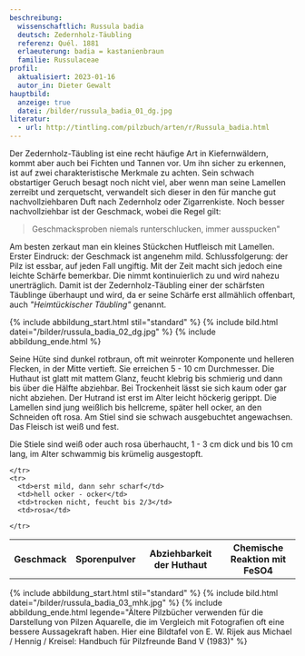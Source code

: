 ```yaml
---
beschreibung:
  wissenschaftlich: Russula badia
  deutsch: Zedernholz-Täubling
  referenz: Quél. 1881
  erlaeuterung: badia = kastanienbraun
  familie: Russulaceae
profil:
  aktualisiert: 2023-01-16
  autor_in: Dieter Gewalt
hauptbild:
  anzeige: true
  datei: /bilder/russula_badia_01_dg.jpg
literatur:
  - url: http://tintling.com/pilzbuch/arten/r/Russula_badia.html
---
```

Der Zedernholz-Täubling ist eine recht häufige Art in Kiefernwäldern, kommt aber auch bei Fichten und Tannen vor. Um ihn sicher zu erkennen, ist auf zwei charakteristische Merkmale zu achten. Sein schwach obstartiger Geruch besagt noch nicht viel, aber wenn man seine Lamellen zerreibt und zerquetscht, verwandelt sich dieser in den für manche gut nachvollziehbaren Duft nach Zedernholz oder Zigarrenkiste. Noch besser nachvollziehbar ist der Geschmack, wobei die Regel gilt:

> Geschmacksproben niemals runterschlucken, immer ausspucken"

Am besten zerkaut man ein kleines Stückchen Hutfleisch mit Lamellen. Erster Eindruck: der Geschmack ist angenehm mild. Schlussfolgerung: der Pilz ist essbar, auf jeden Fall ungiftig. Mit der Zeit macht sich jedoch eine leichte Schärfe bemerkbar. Die nimmt kontinuierlich zu und wird nahezu unerträglich. Damit ist der Zedernholz-Täubling einer der schärfsten Täublinge überhaupt und wird, da er seine Schärfe erst allmählich offenbart, auch *"Heimtückischer Täubling"* genannt.

{% include abbildung_start.html stil="standard" %}
{% include bild.html datei="/bilder/russula_badia_02_dg.jpg" %}
{% include abbildung_ende.html %}

Seine Hüte sind dunkel rotbraun, oft mit weinroter Komponente und helleren Flecken, in der Mitte vertieft. Sie erreichen 5 - 10 cm Durchmesser. Die Huthaut ist glatt mit mattem Glanz, feucht klebrig bis schmierig und dann bis über die Hälfte abziehbar. Bei Trockenheit lässt sie sich kaum oder gar nicht abziehen. Der Hutrand ist erst im Alter leicht höckerig gerippt. Die Lamellen sind jung weißlich bis hellcreme, später hell ocker, an den Schneiden oft rosa. Am Stiel sind sie schwach ausgebuchtet angewachsen. Das Fleisch ist weiß und fest.

Die Stiele sind weiß oder auch rosa überhaucht, 1 - 3 cm dick und bis 10 cm lang, im Alter schwammig bis krümelig ausgestopft.

<div class="table-responsive">
  <table class="table taeubling">
    <tr>
      <th rowspan="2">Geschmack</th>
      <th rowspan="2">Sporenpulver</th>
      <th rowspan="2">Abziehbarkeit der Huthaut</th>
      <th colspan="3" class="text-center">Chemische Reaktion mit FeSO4</th>
    </tr>
    <tr>
      
      
    </tr>
    <tr>
      <td>erst mild, dann sehr scharf</td>
      <td>hell ocker - ocker</td>
      <td>trocken nicht, feucht bis 2/3</td>
      <td>rosa</td>
       
    </tr>
  </table>
</div>



{% include abbildung_start.html stil="standard" %}
{% include bild.html datei="/bilder/russula_badia_03_mhk.jpg" %}
{% include abbildung_ende.html legende="Ältere Pilzbücher verwenden für die Darstellung von Pilzen Aquarelle, die im Vergleich mit Fotografien oft eine bessere Aussagekraft haben. Hier eine Bildtafel  von E. W. Rijek aus Michael / Hennig / Kreisel: Handbuch für Pilzfreunde Band V (1983)" %}
